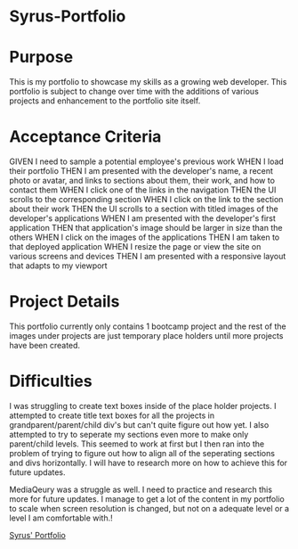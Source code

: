 # Syrus-Portfolio


# Purpose
This is my portfolio to showcase my skills as a growing web developer. This portfolio is subject to change over time with the additions of various projects and enhancement to the portfolio site itself.

# Acceptance Criteria
GIVEN I need to sample a potential employee's previous work
WHEN I load their portfolio
THEN I am presented with the developer's name, a recent photo or avatar, and links to sections about them, their work, and how to contact them
WHEN I click one of the links in the navigation
THEN the UI scrolls to the corresponding section
WHEN I click on the link to the section about their work
THEN the UI scrolls to a section with titled images of the developer's applications
WHEN I am presented with the developer's first application
THEN that application's image should be larger in size than the others
WHEN I click on the images of the applications
THEN I am taken to that deployed application
WHEN I resize the page or view the site on various screens and devices
THEN I am presented with a responsive layout that adapts to my viewport

# Project Details
This portfolio currently only contains 1 bootcamp project and the rest of the images under projects are just temporary place holders until more projects have been created.

# Difficulties
I was struggling to create text boxes inside of the place holder projects. I attempted to create title text boxes for all the projects in grandparent/parent/child div's but can't quite figure out how yet. I also attempted to try to seperate my sections even more to make only parent/child levels. This seemed to work at first but I then ran into the problem of trying to figure out how to align all of the seperating sections and divs horizontally. I will have to research more on how to achieve this for future updates.

MediaQeury was a struggle as well. I need to practice and research this more for future updates. I manage to get a lot of the content in my portfolio to scale when screen resolution is changed, but not on a adequate level or a level I am comfortable with.!

[Syrus' Portfolio](https://user-images.githubusercontent.com/103550887/170410838-843db8c6-2c4d-4d1f-aaa3-62a464cd63a6.png)
